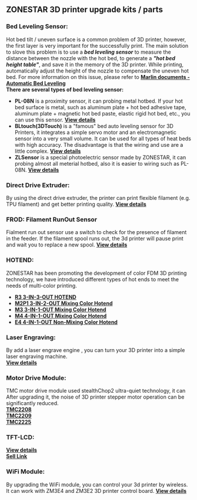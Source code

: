 ## ZONESTAR 3D printer upgrade kits / parts 
### Bed Leveling Sensor: 
Hot bed tilt / uneven surface is a common problem of 3D printer, however, the first layer is very important for the successfully print. The main solution to slove this problem is to use a ***bed leveling sensor*** to measure the distance between the nozzle with the hot bed, to generate a ***"hot bed height table"***, and save it in the memory of the 3D printer. While printing, automatically adjust the height of the nozzle to compensate the uneven hot bed. For more information on this issue, please refer to [**Marlin documents - Automatic Bed Leveling**](https://marlinfw.org/docs/features/auto_bed_leveling.html)    
**There are several types of bed leveling sensor:**      
- **PL-08N** is a proximity sensor, it can probing metal hotbed. If your hot bed surface is metal, such as aluminum plate + hot bed adhesive tape, aluminum plate + magnetic hot bed paste, elastic rigid hot bed, etc., you can use this sensor. [**View details**](https://www.aliexpress.com/item/4000596309710.html)     
- **BLtouch(3DTouch)** is a "famous" bed auto leveling sensor for 3D Printers, it integrates a simple servo motor and an electromagnetic sensor into a very small volume. It can be used for all types of heat beds with high accuracy. The disadvantage is that the wiring and use are a little complex. [**View details**](https://www.aliexpress.com/item/1005001464420529.html)   
- **ZLSensor** is a special photoelectric sensor made by ZONESTAR, it can probing almost all meterial hotbed, also it is easier to wiring such as PL-08N. [**View details**](https://www.aliexpress.com/item/1005002865311470.html)  

### Direct Drive Extruder: 
By using the direct drive extruder, the printer can print flexible filament (e.g. TPU filament) and get better printing quality. [**View details**](https://www.aliexpress.com/item/1005002847644867.html) 

### FROD: Filament RunOut Sensor 
Fialment run out sensor use a switch to check for the presence of filament in the feeder. If the filament spool runs out, the 3d printer will pause print and wait  you to replace a new spool. [**View details**](https://www.aliexpress.com/item/4001309957376.html)  

### HOTEND: 
ZONESTAR has been promoting the development of color FDM 3D printing technology, we have introduced different types of hot ends to meet the needs of multi-color printing.  
- [**R3 3-IN-3-OUT HOTEND**](https://www.aliexpress.com/item/1005001275429959.html)  
- [**M2P1  3-IN-2-OUT Mixing Color Hotend**](https://www.aliexpress.com/item/1005001275429959.html)  
- [**M3  3-IN-1-OUT Mixing Color Hotend**](https://www.aliexpress.com/item/1005001275429959.html)  
- [**M4  4-IN-1-OUT Mixing Color Hotend**](https://www.aliexpress.com/item/1005002124027691.html)  
- [**E4 4-IN-1-OUT Non-Mixing Color Hotend**](https://www.aliexpress.com/item/1005002951777699.html)  

### Laser Engraving:
By add a laser engrave engine , you can turn your 3D printer into a simple laser engraving machine.  
[**View details**](https://www.aliexpress.com/item/4001309902136.html)

### Motor Drive Module:
TMC motor drive module used stealthChop2 ultra-quiet technology, it can After upgrading it, the noise of 3D printer stepper motor operation can be significantly reduced.   
[**TMC2208**](https://www.aliexpress.com/item/4000596369015.html)  
[**TMC2209**](https://www.aliexpress.com/item/1005001664336751.html)  
[**TMC2225**](https://www.aliexpress.com/item/1005003270721219.html)  

### TFT-LCD:
[**View details**](./TFT-LCD/readme.md)  
[**Sell Link**](https://www.aliexpress.com/item/1005002378065646.html)  

### WiFi Module:
By upgrading the WiFi module, you can  control your 3d printer by wireless. It can work with ZM3E4 and ZM3E2 3D printer control board. [**View details**](https://www.aliexpress.com/item/1005002378551489.html)  

